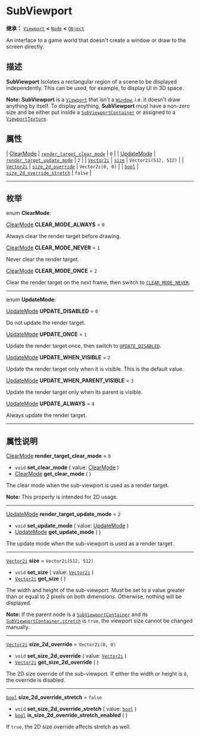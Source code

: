 <!-- ⚠ 请勿编辑本文件 ⚠ -->
<!-- 本文档使用脚本从 WeDot 引擎源码仓库生成。 -->
<!-- 生成脚本：https://github.com/WeDot-Engine/WeDot/tree/4.3/doc/tools/make_md.py； -->
<!-- 原文件：https://github.com/WeDot-Engine/WeDot/tree/4.3/doc/classes/SubViewport.xml。 -->

<div id="_class_subviewport"></div>

# SubViewport

**继承：** [`Viewport`](class_viewport.md) **<** [`Node`](class_node.md) **<** [`Object`](class_object.md)

An interface to a game world that doesn't create a window or draw to the screen directly.

## 描述

**SubViewport** Isolates a rectangular region of a scene to be displayed independently. This can be used, for example, to display UI in 3D space.

 **Note:** **SubViewport** is a [`Viewport`](class_viewport.md) that isn't a [`Window`](class_window.md), i.e. it doesn't draw anything by itself. To display anything, **SubViewport** must have a non-zero size and be either put inside a [`SubViewportContainer`](class_subviewportcontainer.md) or assigned to a [`ViewportTexture`](class_viewporttexture.md).

## 属性

| [ClearMode](#enum_subviewport_clearmode)   | [`render_target_clear_mode`](#class_subviewport_property_render_target_clear_mode)   | ``0``                  |
| [UpdateMode](#enum_subviewport_updatemode) | [`render_target_update_mode`](#class_subviewport_property_render_target_update_mode) | ``2``                  |
| [`Vector2i`](class_vector2i.md)            | [`size`](#class_subviewport_property_size)                                           | ``Vector2i(512, 512)`` |
| [`Vector2i`](class_vector2i.md)            | [`size_2d_override`](#class_subviewport_property_size_2d_override)                   | ``Vector2i(0, 0)``     |
| [`bool`](class_bool.md)                    | [`size_2d_override_stretch`](#class_subviewport_property_size_2d_override_stretch)   | ``false``              |

<!-- rst-class:: classref-section-separator -->

---

## 枚举

<div id="_class_enum_subviewport_clearmode"></div>

enum **ClearMode**: <div id="enum_subviewport_clearmode"></div>

<div id="_class_subviewport_constant_clear_mode_always"></div>

[ClearMode](#enum_subviewport_clearmode) **CLEAR_MODE_ALWAYS** = ``0``

Always clear the render target before drawing.

<div id="_class_subviewport_constant_clear_mode_never"></div>

[ClearMode](#enum_subviewport_clearmode) **CLEAR_MODE_NEVER** = ``1``

Never clear the render target.

<div id="_class_subviewport_constant_clear_mode_once"></div>

[ClearMode](#enum_subviewport_clearmode) **CLEAR_MODE_ONCE** = ``2``

Clear the render target on the next frame, then switch to [`CLEAR_MODE_NEVER`](#class_subviewport_constant_clear_mode_never).

<!-- rst-class:: classref-item-separator -->

---

<div id="_class_enum_subviewport_updatemode"></div>

enum **UpdateMode**: <div id="enum_subviewport_updatemode"></div>

<div id="_class_subviewport_constant_update_disabled"></div>

[UpdateMode](#enum_subviewport_updatemode) **UPDATE_DISABLED** = ``0``

Do not update the render target.

<div id="_class_subviewport_constant_update_once"></div>

[UpdateMode](#enum_subviewport_updatemode) **UPDATE_ONCE** = ``1``

Update the render target once, then switch to [`UPDATE_DISABLED`](#class_subviewport_constant_update_disabled).

<div id="_class_subviewport_constant_update_when_visible"></div>

[UpdateMode](#enum_subviewport_updatemode) **UPDATE_WHEN_VISIBLE** = ``2``

Update the render target only when it is visible. This is the default value.

<div id="_class_subviewport_constant_update_when_parent_visible"></div>

[UpdateMode](#enum_subviewport_updatemode) **UPDATE_WHEN_PARENT_VISIBLE** = ``3``

Update the render target only when its parent is visible.

<div id="_class_subviewport_constant_update_always"></div>

[UpdateMode](#enum_subviewport_updatemode) **UPDATE_ALWAYS** = ``4``

Always update the render target.

<!-- rst-class:: classref-section-separator -->

---

## 属性说明

<div id="_class_subviewport_property_render_target_clear_mode"></div>

[ClearMode](#enum_subviewport_clearmode) **render_target_clear_mode** = ``0`` <div id="class_subviewport_property_render_target_clear_mode"></div>

- `void` **set_clear_mode** ( value: [ClearMode](#enum_subviewport_clearmode) )
- [ClearMode](#enum_subviewport_clearmode) **get_clear_mode** ( )

The clear mode when the sub-viewport is used as a render target.

 **Note:** This property is intended for 2D usage.

<!-- rst-class:: classref-item-separator -->

---

<div id="_class_subviewport_property_render_target_update_mode"></div>

[UpdateMode](#enum_subviewport_updatemode) **render_target_update_mode** = ``2`` <div id="class_subviewport_property_render_target_update_mode"></div>

- `void` **set_update_mode** ( value: [UpdateMode](#enum_subviewport_updatemode) )
- [UpdateMode](#enum_subviewport_updatemode) **get_update_mode** ( )

The update mode when the sub-viewport is used as a render target.

<!-- rst-class:: classref-item-separator -->

---

<div id="_class_subviewport_property_size"></div>

[`Vector2i`](class_vector2i.md) **size** = ``Vector2i(512, 512)`` <div id="class_subviewport_property_size"></div>

- `void` **set_size** ( value: [`Vector2i`](class_vector2i.md) )
- [`Vector2i`](class_vector2i.md) **get_size** ( )

The width and height of the sub-viewport. Must be set to a value greater than or equal to 2 pixels on both dimensions. Otherwise, nothing will be displayed.

 **Note:** If the parent node is a [`SubViewportContainer`](class_subviewportcontainer.md) and its [`SubViewportContainer.stretch`](#class_subviewportcontainer_property_stretch) is `true`, the viewport size cannot be changed manually.

<!-- rst-class:: classref-item-separator -->

---

<div id="_class_subviewport_property_size_2d_override"></div>

[`Vector2i`](class_vector2i.md) **size_2d_override** = ``Vector2i(0, 0)`` <div id="class_subviewport_property_size_2d_override"></div>

- `void` **set_size_2d_override** ( value: [`Vector2i`](class_vector2i.md) )
- [`Vector2i`](class_vector2i.md) **get_size_2d_override** ( )

The 2D size override of the sub-viewport. If either the width or height is `0`, the override is disabled.

<!-- rst-class:: classref-item-separator -->

---

<div id="_class_subviewport_property_size_2d_override_stretch"></div>

[`bool`](class_bool.md) **size_2d_override_stretch** = ``false`` <div id="class_subviewport_property_size_2d_override_stretch"></div>

- `void` **set_size_2d_override_stretch** ( value: [`bool`](class_bool.md) )
- [`bool`](class_bool.md) **is_size_2d_override_stretch_enabled** ( )

If `true`, the 2D size override affects stretch as well.

[^virtual]: 本方法通常需要用户覆盖才能生效。
[^const]: 本方法无副作用，不会修改该实例的任何成员变量。
[^vararg]: 本方法除了能接受在此处描述的参数外，还能够继续接受任意数量的参数。
[^constructor]: 本方法用于构造某个类型。
[^static]: 调用本方法无需实例，可直接使用类名进行调用。
[^operator]: 本方法描述的是使用本类型作为左操作数的有效运算符。
[^bitfield]: 这个值是由下列位标志构成位掩码的整数。
[^void]: 无返回值。
